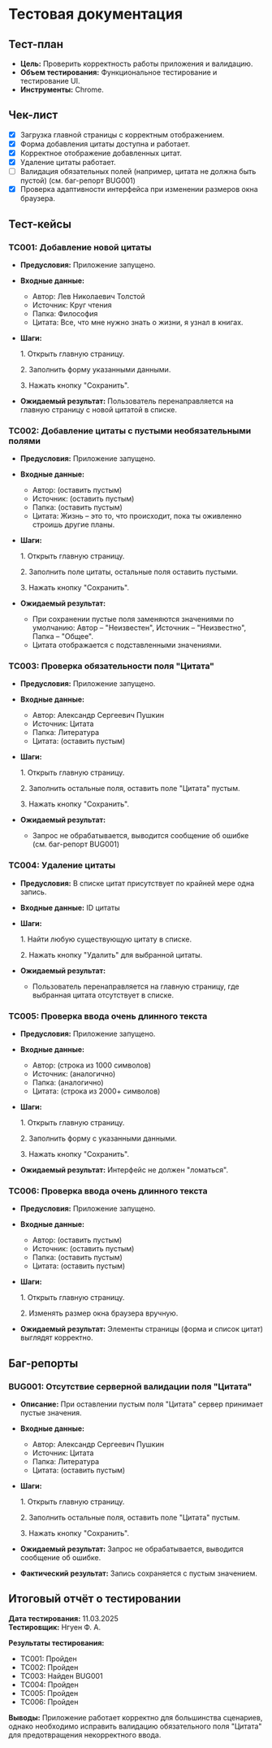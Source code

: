 ﻿# Тестовая документация

## Тест-план

-   **Цель:** Проверить корректность работы приложения и валидацию.
-   **Объем тестирования:** Функциональное тестирование и тестирование UI.
-   **Инструменты:** Chrome.

## Чек-лист 

-   [x] Загрузка главной страницы с корректным отображением.
-   [x] Форма добавления цитаты доступна и работает.
-   [x] Корректное отображение добавленных цитат.
-   [x] Удаление цитаты работает.
-   [ ] Валидация обязательных полей (например, цитата не должна быть пустой) (см. баг-репорт BUG001)
-   [x] Проверка адаптивности интерфейса при изменении размеров окна браузера.

## Тест-кейсы

### TC001: Добавление новой цитаты

-   **Предусловия:** Приложение запущено.
-   **Входные данные:**
    -   Автор: Лев Николаевич Толстой
    -   Источник: Круг чтения
    -   Папка: Философия
    -   Цитата: Все, что мне нужно знать о жизни, я узнал в книгах.
-   **Шаги:**
  
    1\. Открыть главную страницу.
    
    2\. Заполнить форму указанными данными.
    
    3\. Нажать кнопку "Сохранить".
-   **Ожидаемый результат:** Пользователь перенаправляется на главную страницу с новой цитатой в списке.

### TC002: Добавление цитаты с пустыми необязательными полями

-   **Предусловия:** Приложение запущено.
-   **Входные данные:**
    -   Автор: (оставить пустым)
    -   Источник: (оставить пустым)
    -   Папка: (оставить пустым)
    -   Цитата: Жизнь – это то, что происходит, пока ты оживленно строишь другие планы.
-   **Шаги:**
  
    1\. Открыть главную страницу.
  
    2\. Заполнить поле цитаты, остальные поля оставить пустыми.
       
    3\. Нажать кнопку "Сохранить".
-   **Ожидаемый результат:**
    -   При сохранении пустые поля заменяются значениями по умолчанию: Автор – "Неизвестен", Источник – "Неизвестно", Папка – "Общее".
    -   Цитата отображается с подставленными значениями.

### TC003: Проверка обязательности поля "Цитата"

-   **Предусловия:** Приложение запущено.
-   **Входные данные:**
    -   Автор: Александр Сергеевич Пушкин
    -   Источник: Цитата
    -   Папка: Литература
    -   Цитата: (оставить пустым)
-   **Шаги:**
  
    1\. Открыть главную страницу.
    
    2\. Заполнить остальные поля, оставить поле "Цитата" пустым.
    
    3\. Нажать кнопку "Сохранить".
-   **Ожидаемый результат:**
    -   Запрос не обрабатывается, выводится сообщение об ошибке (см. баг-репорт BUG001)

### TC004: Удаление цитаты

-   **Предусловия:** В списке цитат присутствует по крайней мере одна запись.
-   **Входные данные:** ID цитаты
-   **Шаги:**
  
    1\. Найти любую существующую цитату в списке.
    
    2\. Нажать кнопку "Удалить" для выбранной цитаты.
-   **Ожидаемый результат:**
    -   Пользователь перенаправляется на главную страницу, где выбранная цитата отсутствует в списке.

### TC005: Проверка ввода очень длинного текста

-   **Предусловия:** Приложение запущено.
-   **Входные данные:**
    -   Автор: (строка из 1000 символов)
    -   Источник: (аналогично)
    -   Папка: (аналогично)
    -   Цитата: (строка из 2000+ символов)
-   **Шаги:**
  
    1\. Открыть главную страницу.
    
    2\. Заполнить форму с указанными данными.
    
    3\. Нажать кнопку "Сохранить".
-   **Ожидаемый результат:** Интерфейс не должен "ломаться".

### TC006: Проверка ввода очень длинного текста

-   **Предусловия:** Приложение запущено.
-   **Входные данные:**
    -   Автор: (оставить пустым)
    -   Источник: (оставить пустым)
    -   Папка: (оставить пустым)
    -   Цитата: (оставить пустым)
-   **Шаги:**
  
    1\. Открыть главную страницу.
    
    2\. Изменять размер окна браузера вручную.
-   **Ожидаемый результат:** Элементы страницы (форма и список цитат) выглядят корректно.

## Баг-репорты

### BUG001: Отсутствие серверной валидации поля "Цитата"

-   **Описание:** При оставлении пустым поля "Цитата" сервер принимает пустые значения.
-   **Входные данные:**
    -   Автор: Александр Сергеевич Пушкин
    -   Источник: Цитата
    -   Папка: Литература
    -   Цитата: (оставить пустым)
-   **Шаги:**
  
    1\. Открыть главную страницу.
    
    2\. Заполнить остальные поля, оставить поле "Цитата" пустым.
    
    3\. Нажать кнопку "Сохранить".
-   **Ожидаемый результат:** Запрос не обрабатывается, выводится сообщение об ошибке.
-   **Фактический результат:** Запись сохраняется с пустым значением.

## Итоговый отчёт о тестировании

**Дата тестирования:** 11.03.2025  
**Тестировщик:** Нгуен Ф. А.

**Результаты тестирования:**

-   TC001: Пройден
-   TC002: Пройден
-   TC003: Найден BUG001
-   TC004: Пройден
-   TC005: Пройден
-   TC006: Пройден

**Выводы:** Приложение работает корректно для большинства сценариев, однако необходимо исправить валидацию обязательного поля "Цитата" для предотвращения некорректного ввода.
